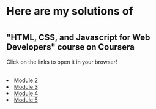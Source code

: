 <!DOCTYPE html>
<html>
<body>
	<h1>Here are my solutions of<h1> 
	<h2>"HTML, CSS, and Javascript for Web Developers" course on Coursera</h2>
	<p>Click on the links to open it in your browser!</p>
	<br>
	<li><a href="https://theproayush.github.io/coursera-my-solutions/module-2-solution">Module 2</a></li>
	<li><a href="https://theproayush.github.io/coursera-my-solutions/module-3-solution">Module 3</a></li>
	<li><a href="https://theproayush.github.io/coursera-my-solutions/module-4-solution">Module 4</a></li>
	<li><a href="https://theproayush.github.io/coursera-my-solutions/module-5-solution">Module 5</a></li>

</body>
</html>
